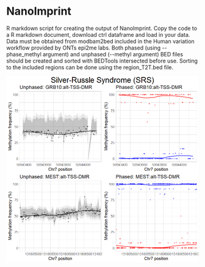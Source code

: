 # NanoImprint

R markdown script for creating the output of NanoImprint. Copy the code to a R markdown document, download ctrl dataframe and load in your data. Data must be obtained from modbam2bed included in the Human variation workflow provided by ONTs epi2me labs. Both phased (using --phase_methyl argument) and unphased (--methyl argument) BED files should be created and sorted with BEDTools intersected before use. Sorting to the included regions can be done using the region_T2T.bed file. 

![Alt text](https://github.com/carolinehey/NanoImprint/blob/main/SRS_plot.tiff)
